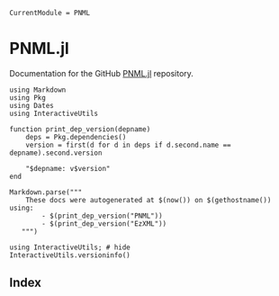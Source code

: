 ```@meta
CurrentModule = PNML
```

# PNML.jl

Documentation for the GitHub 
[PNML.jl](https://github.com/strangehurst/PNML.jl) repository.

```@eval
using Markdown
using Pkg
using Dates
using InteractiveUtils

function print_dep_version(depname)
    deps = Pkg.dependencies()
    version = first(d for d in deps if d.second.name == depname).second.version

    "$depname: v$version"
end

Markdown.parse("""
	These docs were autogenerated at $(now()) on $(gethostname()) using:
        - $(print_dep_version("PNML"))
	    - $(print_dep_version("EzXML"))
   """)
```

```@repl
using InteractiveUtils; # hide
InteractiveUtils.versioninfo()
```

## Index

```@index
```

